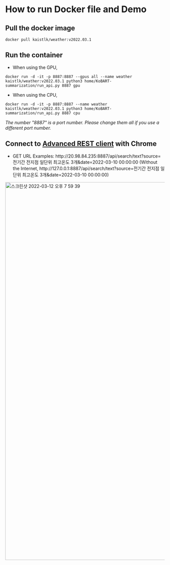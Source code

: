 # How to run Docker file and Demo

## Pull the docker image 
    docker pull kaistlk/weather:v2022.03.1

## Run the container
- When using the GPU,

```docker run -d -it -p 8887:8887 --gpus all --name weather kaistlk/weather:v2022.03.1 python3 home/KoBART-summarization/run_api.py 8887 gpu```

- When using the CPU,

```docker run -d -it -p 8887:8887 --name weather kaistlk/weather:v2022.03.1 python3 home/KoBART-summarization/run_api.py 8887 cpu```

_The number "8887" is a port number. Please change them all if you use a different port number._

## Connect to [Advanced REST client](https://chrome.google.com/webstore/detail/advanced-rest-client/hgmloofddffdnphfgcellkdfbfbjeloo/related) with Chrome

- GET URL Examples: http<hi>://20.98.84.235:8887/api/search/text?source=전기간 전지점 일단위 최고온도 3개&date=2022-03-10 00:00:00
(Without the Internet, http<hi>://127.0.0.1:8887/api/search/text?source=전기간 전지점 일단위 최고온도 3개&date=2022-03-10 00:00:00)
<img width="1193" alt="스크린샷 2022-03-12 오후 7 59 39" src="https://user-images.githubusercontent.com/82276223/158015377-da9b9b4e-7e08-4637-9b25-b04256841a7f.png">
